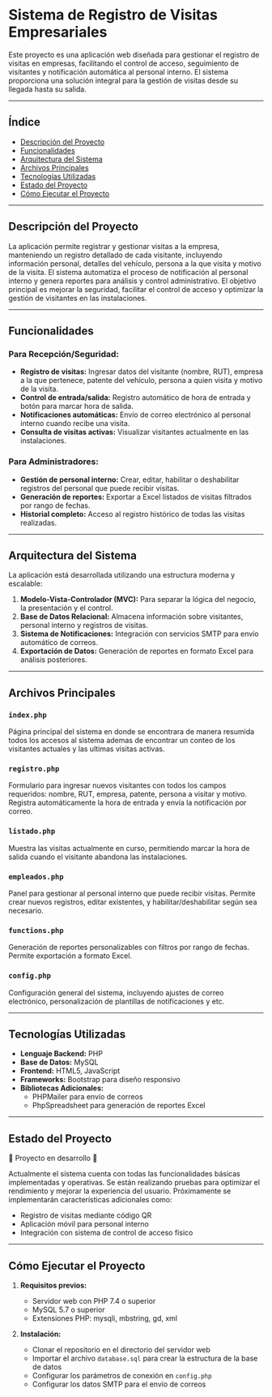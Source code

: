 # Sistema de Registro de Visitas Empresariales

Este proyecto es una aplicación web diseñada para gestionar el registro de visitas en empresas, facilitando el control de acceso, seguimiento de visitantes y notificación automática al personal interno. El sistema proporciona una solución integral para la gestión de visitas desde su llegada hasta su salida.

---

## Índice
- [Descripción del Proyecto](#descripción-del-proyecto)
- [Funcionalidades](#funcionalidades)
- [Arquitectura del Sistema](#arquitectura-del-sistema)
- [Archivos Principales](#archivos-principales)
- [Tecnologías Utilizadas](#tecnologías-utilizadas)
- [Estado del Proyecto](#estado-del-proyecto)
- [Cómo Ejecutar el Proyecto](#cómo-ejecutar-el-proyecto)

---

## Descripción del Proyecto

La aplicación permite registrar y gestionar visitas a la empresa, manteniendo un registro detallado de cada visitante, incluyendo información personal, detalles del vehículo, persona a la que visita y motivo de la visita. El sistema automatiza el proceso de notificación al personal interno y genera reportes para análisis y control administrativo. El objetivo principal es mejorar la seguridad, facilitar el control de acceso y optimizar la gestión de visitantes en las instalaciones.

---

## Funcionalidades

### Para Recepción/Seguridad:
- **Registro de visitas:** Ingresar datos del visitante (nombre, RUT), empresa a la que pertenece, patente del vehículo, persona a quien visita y motivo de la visita.
- **Control de entrada/salida:** Registro automático de hora de entrada y botón para marcar hora de salida.
- **Notificaciones automáticas:** Envío de correo electrónico al personal interno cuando recibe una visita.
- **Consulta de visitas activas:** Visualizar visitantes actualmente en las instalaciones.

### Para Administradores:
- **Gestión de personal interno:** Crear, editar, habilitar o deshabilitar registros del personal que puede recibir visitas.
- **Generación de reportes:** Exportar a Excel listados de visitas filtrados por rango de fechas.
- **Historial completo:** Acceso al registro histórico de todas las visitas realizadas.

---

## Arquitectura del Sistema

La aplicación está desarrollada utilizando una estructura moderna y escalable:

1. **Modelo-Vista-Controlador (MVC):** Para separar la lógica del negocio, la presentación y el control.
2. **Base de Datos Relacional:** Almacena información sobre visitantes, personal interno y registros de visitas.
3. **Sistema de Notificaciones:** Integración con servicios SMTP para envío automático de correos.
4. **Exportación de Datos:** Generación de reportes en formato Excel para análisis posteriores.

---

## Archivos Principales

### `index.php`
Página principal del sistema en donde se encontrara de manera resumida todos los accesos al sistema ademas de encontrar un conteo de los visitantes actuales y las ultimas visitas activas.

### `registro.php`
Formulario para ingresar nuevos visitantes con todos los campos requeridos: nombre, RUT, empresa, patente, persona a visitar y motivo. Registra automáticamente la hora de entrada y envía la notificación por correo.

### `listado.php`
Muestra las visitas actualmente en curso, permitiendo marcar la hora de salida cuando el visitante abandona las instalaciones.

### `empleados.php`
Panel para gestionar al personal interno que puede recibir visitas. Permite crear nuevos registros, editar existentes, y habilitar/deshabilitar según sea necesario.

### `functions.php`
Generación de reportes personalizables con filtros por rango de fechas. Permite exportación a formato Excel.

### `config.php`
Configuración general del sistema, incluyendo ajustes de correo electrónico, personalización de plantillas de notificaciones y etc.

---

## Tecnologías Utilizadas

- **Lenguaje Backend:** PHP
- **Base de Datos:** MySQL
- **Frontend:** HTML5, JavaScript
- **Frameworks:** Bootstrap para diseño responsivo
- **Bibliotecas Adicionales:** 
  - PHPMailer para envío de correos
  - PhpSpreadsheet para generación de reportes Excel

---

## Estado del Proyecto

🚧 Proyecto en desarrollo 🚧

Actualmente el sistema cuenta con todas las funcionalidades básicas implementadas y operativas. Se están realizando pruebas para optimizar el rendimiento y mejorar la experiencia del usuario. Próximamente se implementarán características adicionales como:

- Registro de visitas mediante código QR
- Aplicación móvil para personal interno
- Integración con sistema de control de acceso físico

---

## Cómo Ejecutar el Proyecto

1. **Requisitos previos:**
   - Servidor web con PHP 7.4 o superior
   - MySQL 5.7 o superior
   - Extensiones PHP: mysqli, mbstring, gd, xml

2. **Instalación:**
   - Clonar el repositorio en el directorio del servidor web
   - Importar el archivo `database.sql` para crear la estructura de la base de datos
   - Configurar los parámetros de conexión en `config.php`
   - Configurar los datos SMTP para el envío de correos

